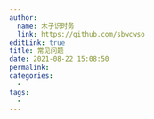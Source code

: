 ```yaml
---
author: 
  name: 木子识时务
  link: https://github.com/sbwcwso
editLink: true
title: 常见问题
date: 2021-08-22 15:08:50
permalink: 
categories: 
  - 
tags: 
  - 
---
```

